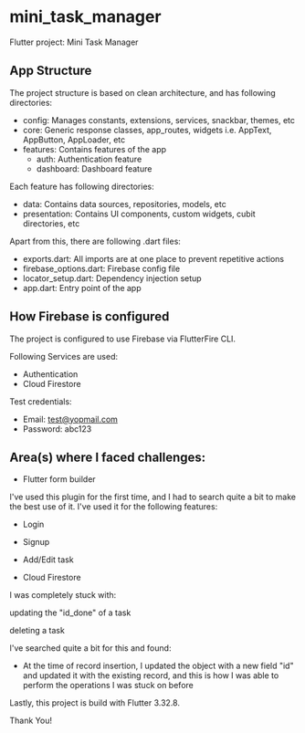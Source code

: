 # mini_task_manager

Flutter project: Mini Task Manager

## App Structure

The project structure is based on clean architecture, and has following directories:
- config: Manages constants, extensions, services, snackbar, themes, etc
- core: Generic response classes, app_routes, widgets i.e. AppText, AppButton, AppLoader, etc
- features: Contains features of the app
    - auth: Authentication feature
    - dashboard: Dashboard feature

Each feature has following directories:
- data: Contains data sources, repositories, models, etc
- presentation: Contains UI components, custom widgets, cubit directories, etc

Apart from this, there are following .dart files:
- exports.dart: All imports are at one place to prevent repetitive actions
- firebase_options.dart: Firebase config file
- locator_setup.dart: Dependency injection setup
- app.dart: Entry point of the app

## How Firebase is configured

The project is configured to use Firebase via FlutterFire CLI.

Following Services are used:
- Authentication
- Cloud Firestore

Test credentials:
- Email: test@yopmail.com
- Password: abc123

## Area(s) where I faced challenges:

- Flutter form builder

I've used this plugin for the first time, and I had to search quite a bit to make the best use of it. I've used it for the following features:

- Login
- Signup
- Add/Edit task

- Cloud Firestore

I was completely stuck with:

updating the "id_done" of a task

deleting a task

I've searched quite a bit for this and found:

- At the time of record insertion, I updated the object with a new field "id" and updated it with the existing record, and this is how I was able to perform the operations I was stuck on before

Lastly, this project is build with Flutter 3.32.8.

Thank You!